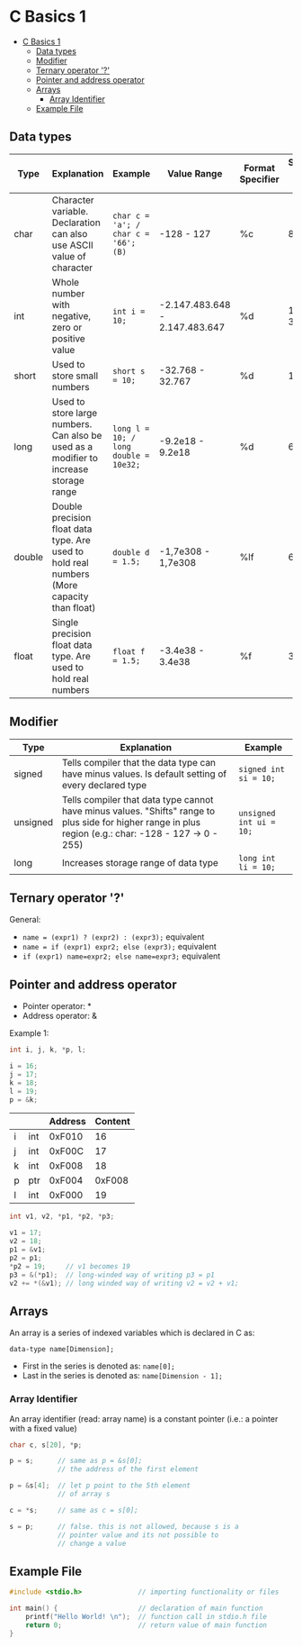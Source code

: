 # C Basics 1

- [C Basics 1](#c-basics-1)
  - [Data types](#data-types)
  - [Modifier](#modifier)
  - [Ternary operator '?'](#ternary-operator-)
  - [Pointer and address operator](#pointer-and-address-operator)
  - [Arrays](#arrays)
    - [Array Identifier](#array-identifier)
  - [Example File](#example-file)

## Data types

| Type   | Explanation                                                                                | Example                               | Value Range                    | Format Specifier | Storage Size (bits) |
|--------|--------------------------------------------------------------------------------------------|---------------------------------------|--------------------------------|------------------|---------------------|
| char   | Character variable. Declaration can also use ASCII value of character                      | `char c = 'a'; / char c = '66'; (B)`  | -128 - 127                     | %c               | 8                   |
| int    | Whole number with negative, zero or positive value                                         | `int i = 10;`                         | -2.147.483.648 - 2.147.483.647 | %d               | 16 or 32            |
| short  | Used to store small numbers                                                                | `short s = 10;`                       | -32.768 - 32.767               | %d               | 16                  |
| long   | Used to store large numbers. Can also be used as a modifier to increase storage range      | `long l = 10; / long double = 10e32;` | -9.2e18 - 9.2e18               | %d               | 64                  |
| double | Double precision float data type. Are used to hold real numbers (More capacity than float) | `double d = 1.5;`                     | -1,7e308 - 1,7e308             | %lf              | 64                  |
| float  | Single precision float data type. Are used to hold real numbers                            | `float f = 1.5;`                      | -3.4e38 - 3.4e38               | %f               | 32                  |

## Modifier

| Type     | Explanation                                                                                                                                             | Example                 |
|----------|---------------------------------------------------------------------------------------------------------------------------------------------------------|-------------------------|
| signed   | Tells compiler that the data type can have minus values. Is default setting of every declared type                                                      | `signed int si = 10;`   |
| unsigned | Tells compiler that data type cannot have minus values. "Shifts" range to plus side for higher range in plus region (e.g.: char: -128 - 127 -> 0 - 255) | `unsigned int ui = 10;` |
| long     | Increases storage range of data type                                                                                                                    | `long int li = 10;`     |

## Ternary operator '?'

General: 
- `name = (expr1) ? (expr2) : (expr3);` equivalent
- `name = if (expr1) expr2; else (expr3);` equivalent
- `if (expr1) name=expr2; else name=expr3;` equivalent

## Pointer and address operator

- Pointer operator: *
- Address operator: &

Example 1:
```c
int i, j, k, *p, l;

i = 16;
j = 17;
k = 18;
l = 19;
p = &k;
```

|     |     | Address | Content |
|-----|-----|---------|---------|
| i   | int | 0xF010  | 16      |
| j   | int | 0xF00C  | 17      |
| k   | int | 0xF008  | 18      |
| p   | ptr | 0xF004  | 0xF008  |
| l   | int | 0xF000  | 19      |

```c
int v1, v2, *p1, *p2, *p3;

v1 = 17;
v2 = 18;
p1 = &v1;
p2 = p1;
*p2 = 19;     // v1 becomes 19
p3 = &(*p1);  // long-winded way of writing p3 = p1
v2 += *(&v1); // long winded way of writing v2 = v2 + v1;
```

## Arrays

An array is a series of indexed variables which is declared in C as: 

```
data-type name[Dimension];
```

- First in the series is denoted as: `name[0];`
- Last in the series is denoted as: `name[Dimension - 1];`

### Array Identifier

An array identifier (read: array name) is a constant pointer (i.e.: a pointer with a fixed value)

```c
char c, s[20], *p;

p = s;      // same as p = &s[0];
            // the address of the first element

p = &s[4];  // let p point to the 5th element
            // of array s

c = *s;     // same as c = s[0];

s = p;      // false. this is not allowed, because s is a
            // pointer value and its not possible to
            // change a value
```

## Example File

```c
#include <stdio.h>              // importing functionality or files

int main() {                    // declaration of main function
    printf("Hello World! \n");  // function call in stdio.h file
    return 0;                   // return value of main function
}
```